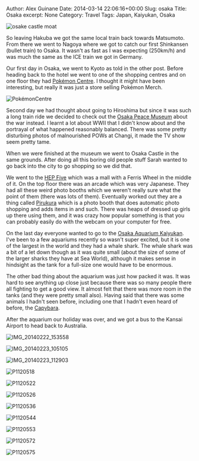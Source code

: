 Author: Alex Guinane
Date: 2014-03-14 22:06:16+00:00
Slug: osaka
Title: Osaka
excerpt: None
Category: Travel
Tags: Japan, Kaiyukan, Osaka

![osake castle moat](/images/2014/2014-03-14-osaka/osake-castle-moat.jpg)

So leaving Hakuba we got the same local train back towards Matsumoto. From there we went to Nagoya where we got to catch our first Shinkansen (bullet train) to Osaka. It wasn't as fast as I was expecting (250km/h) and was much the same as the ICE train we got in Germany.

Our first day in Osaka, we went to Kyoto as told in the other post. Before heading back to the hotel we went to one of the shopping centres and on one floor they had [Pokémon Centre](http://www.pokemon.co.jp/gp/pokecen/osaka/). I thought it might have been interesting, but really it was just a store selling Pokémon Merch.

![PokémonCentre](/images/2014/2014-03-14-osaka/pokecentre.jpg "PokémonCentre")

Second day we had thought about going to Hiroshima but since it was such a long train ride we decided to check out the [Osaka Peace Museum](http://www.peace-osaka.or.jp/) about the war instead. I learnt a lot about WWII that I didn't know about and the portrayal of what happened reasonably balanced. There was some pretty disturbing photos of malnourished POWs at Changi, it made the TV show seem pretty tame.

When we were finished at the museum we went to Osaka Castle in the same grounds. After doing all this boring old people stuff Sarah wanted to go back into the city to go shopping so we did that.

We went to the [HEP Five](http://en.wikipedia.org/wiki/HEP_Five) which was a mall with a Ferris Wheel in the middle of it. On the top floor there was an arcade which was very Japanese. They had all these weird photo booths which we weren't really sure what the point of them (there was lots of them). Eventually worked out they are a thing called [Pirukura](http://en.wikipedia.org/wiki/Photo_booth#Purikura) which is a photo booth that does automatic photo shopping and adds items in and such. There was heaps of dressed up girls up there using them, and it was crazy how popular something is that you can probably easily do with the webcam on your computer for free.

On the last day everyone wanted to go to the [Osaka Aquarium Kaiyukan](http://www.kaiyukan.com/language/eng/index.htm). I've been to a few aquariums recently so wasn't super excited, but it is one of the largest in the world and they had a whale shark. The whale shark was a bit of a let down though as it was quite small (about the size of some of the larger sharks they have at Sea World), although it makes sense in hindsight as the tank for a full-size one would have to be enormous.

The other bad thing about the aquarium was just how packed it was. It was hard to see anything up close just because there was so many people there all fighting to get a good view. It almost felt that there was more room in the tanks (and they were pretty small also). Having said that there was some animals I hadn't seen before, including one that I hadn't even heard of before, the [Capybara](http://en.wikipedia.org/wiki/Capybara).

After the aquarium our holiday was over, and we got a bus to the Kansai Airport to head back to Australia.

![IMG_20140222_153558](/images/2014/2014-03-14-osaka/img_20140222_153558.jpg)

![IMG_20140223_105105](/images/2014/2014-03-14-osaka/img_20140223_105105.jpg)

![IMG_20140223_112903](/images/2014/2014-03-14-osaka/img_20140223_112903.jpg)

![P1120518](/images/2014/2014-03-14-osaka/p1120518.jpg)

![P1120522](/images/2014/2014-03-14-osaka/p1120522.jpg)

![P1120526](/images/2014/2014-03-14-osaka/p1120526.jpg)

![P1120536](/images/2014/2014-03-14-osaka/p1120536.jpg)

![P1120544](/images/2014/2014-03-14-osaka/p1120544.jpg)

![P1120553](/images/2014/2014-03-14-osaka/p1120553.jpg)

![P1120572](/images/2014/2014-03-14-osaka/p1120572.jpg)

![P1120575](/images/2014/2014-03-14-osaka/p1120575.jpg)
